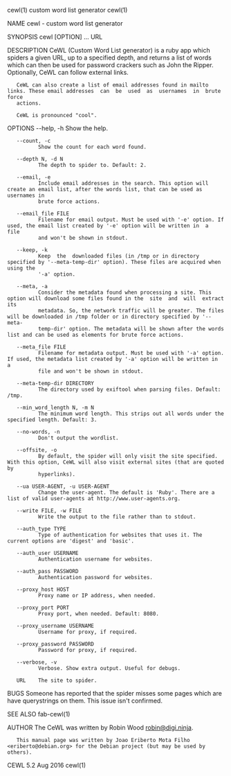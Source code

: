 cewl(1)                                                     custom word list generator                                                     cewl(1)

NAME
       cewl - custom word list generator

SYNOPSIS
       cewl [OPTION] ... URL

DESCRIPTION
       CeWL  (Custom  Word List generator) is a ruby app which spiders a given URL, up to a specified depth, and returns a list of words which can
       then be used for password crackers such as John the Ripper. Optionally, CeWL can follow external links.

       CeWL can also create a list of email addresses found in mailto links. These email addresses  can  be  used  as  usernames  in  brute  force
       actions.

       CeWL is pronounced "cool".

OPTIONS
       --help, -h
              Show the help.

       --count, -c
              Show the count for each word found.

       --depth N, -d N
              The depth to spider to. Default: 2.

       --email, -e
              Include email addresses in the search. This option will create an email list, after the words list, that can be used as usernames in
              brute force actions.

       --email_file FILE
              Filename for email output. Must be used with '-e' option. If used, the email list created by '-e' option will be written in  a  file
              and won't be shown in stdout.

       --keep, -k
              Keep  the  downloaded files (in /tmp or in directory specified by '--meta-temp-dir' option). These files are acquired when using the
              '-a' option.

       --meta, -a
              Consider the metadata found when processing a site. This option will download some files found in the  site  and  will  extract  its
              metadata. So, the network traffic will be greater. The files will be downloaded in /tmp folder or in directory specified by '--meta-
              temp-dir' option. The metadata will be shown after the words list and can be used as elements for brute force actions.

       --meta_file FILE
              Filename for metadata output. Must be used with '-a' option. If used, the metadata list created by '-a' option will be written in  a
              file and won't be shown in stdout.

       --meta-temp-dir DIRECTORY
              The directory used by exiftool when parsing files. Default: /tmp.

       --min_word_length N, -m N
              The minimum word length. This strips out all words under the specified length. Default: 3.

       --no-words, -n
              Don't output the wordlist.

       --offsite, -o
              By default, the spider will only visit the site specified. With this option, CeWL will also visit external sites (that are quoted by
              hyperlinks).

       --ua USER-AGENT, -u USER-AGENT
              Change the user-agent. The default is 'Ruby'. There are a list of valid user-agents at http://www.user-agents.org.

       --write FILE, -w FILE
              Write the output to the file rather than to stdout.

       --auth_type TYPE
              Type of authentication for websites that uses it. The current options are 'digest' and 'basic'.

       --auth_user USERNAME
              Authentication username for websites.

       --auth_pass PASSWORD
              Authentication password for websites.

       --proxy_host HOST
              Proxy name or IP address, when needed.

       --proxy_port PORT
              Proxy port, when needed. Default: 8080.

       --proxy_username USERNAME
              Username for proxy, if required.

       --proxy_password PASSWORD
              Password for proxy, if required.

       --verbose, -v
              Verbose. Show extra output. Useful for debugs.

       URL    The site to spider.

BUGS
       Someone has reported that the spider misses some pages which are have querystrings on them. This issue isn't confirmed.

SEE ALSO
       fab-cewl(1)

AUTHOR
       The CeWL was written by Robin Wood <robin@digi.ninja>.

       This manual page was written by Joao Eriberto Mota Filho <eriberto@debian.org> for the Debian project (but may be used by others).

CEWL 5.2                                                             Aug 2016                                                              cewl(1)
